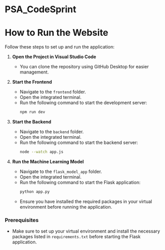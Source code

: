 # PSA_CodeSprint

# How to Run the Website

Follow these steps to set up and run the application:

1. **Open the Project in Visual Studio Code**
   - You can clone the repository using GitHub Desktop for easier management.

2. **Start the Frontend**
   - Navigate to the `frontend` folder.
   - Open the integrated terminal.
   - Run the following command to start the development server:
     ```bash
     npm run dev
     ```

3. **Start the Backend**
   - Navigate to the `backend` folder.
   - Open the integrated terminal.
   - Run the following command to start the backend server:
     ```bash
     node --watch app.js
     ```

4. **Run the Machine Learning Model**
   - Navigate to the `flask_model_app` folder.
   - Open the integrated terminal.
   - Run the following command to start the Flask application:
     ```bash
     python app.py
     ```
   - Ensure you have installed the required packages in your virtual environment before running the application.

### Prerequisites
- Make sure to set up your virtual environment and install the necessary packages listed in `requirements.txt` before starting the Flask application.

